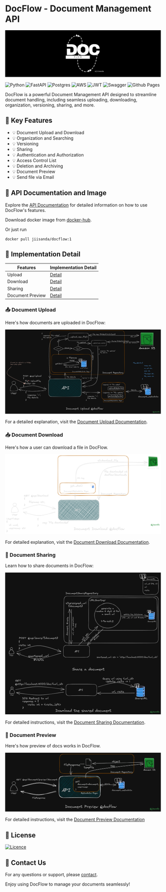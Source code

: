 # DocFlow - Document Management API

<div align="center">
    <img src="app/docs/github-banner.png"><br>
</div>

![Python](https://img.shields.io/badge/python-3670A0?style=for-the-badge&logo=python&logoColor=ffdd54)
![FastAPI](https://img.shields.io/badge/FastAPI-005571?style=for-the-badge&logo=fastapi)
![Postgres](https://img.shields.io/badge/postgres-%23316192.svg?style=for-the-badge&logo=postgresql&logoColor=white)
![AWS](https://img.shields.io/badge/AWS-%23FF9900.svg?style=for-the-badge&logo=amazon-aws&logoColor=white)
![JWT](https://img.shields.io/badge/JWT-black?style=for-the-badge&logo=JSON%20web%20tokens)
![Swagger](https://img.shields.io/badge/-Swagger-%23Clojure?style=for-the-badge&logo=swagger&logoColor=white)
![Github Pages](https://img.shields.io/badge/github%20pages-121013?style=for-the-badge&logo=github&logoColor=white)

DocFlow is a powerful Document Management API designed to streamline document handling, including seamless uploading, downloading, organization, versioning, sharing, and more.

## 🚀 Key Features

- 💡 Document Upload and Download
- 💡 Organization and Searching
- 💡 Versioning
- 💡 Sharing
- 💡 Authentication and Authorization
- 💡 Access Control List
- 💡 Deletion and Archiving
- 💡 Document Preview
- 💡 Send file via Email


## 📖 API Documentation and Image
Explore the [API Documentation](https://documenter.getpostman.com/view/20984268/2s9YRGxUcp) for detailed information on how to use DocFlow's features.

Download docker image from [docker-hub](https://hub.docker.com/r/jiisanda/docflow).

Or just run
```commandline
docker pull jiisanda/docflow:1
```

## 🧩 Implementation Detail


| Features                         | Implementation Detail                                            |
|----------------------------------|------------------------------------------------------------------|
| Upload                           | [Detail](https://github.com/jiisanda/docflow#-document-upload)   |
| Download                         | [Detail](https://github.com/jiisanda/docflow#-document-download) |
| Sharing                          | [Detail](https://github.com/jiisanda/docflow#-document-sharing)  |
| Document Preview                 | [Detail](https://github.com/jiisanda/docflow#-document-preview)  |


### 📤 Document Upload

Here's how documents are uploaded in DocFlow:

![upload-document](app/docs/imgs/document/document_upload.png)

For a detailed explanation, visit the [Document Upload Documentation]().

### 📥 Document Download

Here's how a user can download a file in DocFlow.

![download-document](app/docs/imgs/document/docflow_download.png)

For detailed explanation, visit the [Document Download Documentation](). 

### 📨 Document Sharing

Learn how to share documents in DocFlow:

![share-document](app/docs/imgs/sharing/document_sharing.png)

For detailed instructions, visit the [Document Sharing Documentation]().

### 👀 Document Preview

Here's how preview of docs works in DocFlow.

![preview-document](app/docs/imgs/document/document_preview.png)

For detailed instructions, visit the [Document Preview Documentation](https://github.com/jiisanda/docflow/blob/master/docs/features/preview.md)

## 📜 License

[![Licence](https://img.shields.io/github/license/Ileriayo/markdown-badges?style=for-the-badge)](./LICENSE)

## 📧 Contact Us

For any questions or support, please [contact](mailto:harshjaiswal2307@gmail.com).

Enjoy using DocFlow to manage your documents seamlessly!
